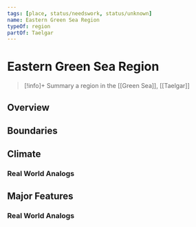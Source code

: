 ```yaml
---
tags: [place, status/needswork, status/unknown]
name: Eastern Green Sea Region
typeOf: region
partOf: Taelgar
---
```

# Eastern Green Sea Region
>[!info]+ Summary
> a region in the [[Green Sea]], [[Taelgar]]

## Overview


## Boundaries


## Climate


### Real World Analogs


## Major Features


### Real World Analogs